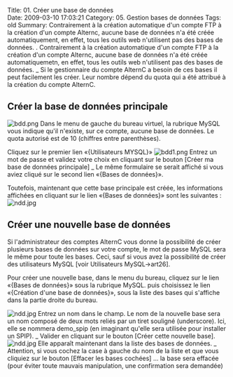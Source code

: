 Title: 01. Créer une base de données  
Date: 2009-03-10 17:03:21
Category: 05. Gestion bases de données
Tags: old
Summary: Contrairement à la création automatique d'un compte FTP à la création d'un compte Alternc, aucune base de données n'a été créée automatiquement, en effet, tous les outils web n'utilisent pas des bases de données. . Contrairement à la création automatique d'un compte FTP à la création d'un compte Alternc, aucune base de données n'a été créée automatiquemetn, en effet, tous les outils web n'utilisent pas des bases de données.
_ Si le gestionnaire du compte AlternC a besoin de ces bases il peut facilement les créer. Leur nombre dépend du quota qui a été attribué à la création du compte AlternC.

## Créer la base de données principale

<img src="/img/bdd.png" title="to complete" alt="bdd.png" /> Dans le menu de gauche du bureau virtuel, la rubrique MySQL vous indique qu'il n'existe, sur ce compte, aucune base de données. Le quota autorisé est de 10 (chiffres entre parenthèses).

Cliquez sur le premier lien «{Utilisateurs MYSQL}» 
<img src="/img/bdd1.png" title="to complete" alt="bdd1.png" />
Entrez un mot de passe et  validez votre choix en cliquant sur le bouton [Créer ma base de données principale]
_ Le même formulaire se serait affiché si vous aviez cliqué sur le second lien «{Bases de données}».

Toutefois, maintenant que cette base principale est créée, les informations affichées en cliquant sur le lien «{Bases de données}» sont les suivantes :
<img src="/img/ndd.jpg" title="to complete" alt="ndd.jpg" />

## Créer une nouvelle base de données

Si l'administrateur des comptes AlternC vous donne la possibilité de créer plusieurs bases de données sur votre compte, le mot de passe MySQL sera le même pour toute les bases. Ceci, sauf si vous avez la possibilité de créer des utilisateurs MySQL [voir Utilisateurs MySQL->art26].

Pour créer une nouvelle base, dans le menu du bureau, cliquez sur le lien «{Bases de données}» sous la rubrique MySQL. puis choisissez le lien «{Création d'une base de données}», sous la liste des bases qui s'affiche dans la partie droite du bureau.

<img src="/img/ndd.jpg" title="to complete" alt="ndd.jpg" />
Entrez un nom dans le champ. Le nom de la nouvelle base sera un nom composé de deux mots reliés par un tiret souligné (underscore). Ici, elle se nommera demo_spip (en imaginant qu'elle sera utilisée pour installer un SPIP). 
_ Valider en cliquant sur le bouton [Créer cette nouvelle base].

<img src="/img/ndd.jpg" title="to complete" alt="ndd.jpg" />
Elle apparaît maintenant dans la liste des bases de données.
_ Attention, si vous cochez la case à gauche du nom de la liste et que vous cliquiez sur le bouton [Effacer les bases cochées] ... la base sera effacée (pour éviter toute mauvais manipulation, une confirmation sera demandée)

